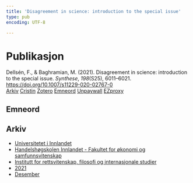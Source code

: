 ```yaml
---
title: 'Disagreement in science: introduction to the special issue'
type: pub
encoding: UTF-8

---
```

<h1>Publikasjon</h1>
<article id="csl-bib-container-UKI6UGHH" class="csl-bib-container">
  <div class="csl-bib-body"> <div class="csl-entry">Dellsén, F., &#38; Baghramian, M. (2021). Disagreement in science: introduction to the special issue. <i>Synthese</i>, <i>198</i>(S25), 6011–6021. <a href="https://doi.org/10.1007/s11229-020-02767-0">https://doi.org/10.1007/s11229-020-02767-0</a></div> </div>
  <div class="csl-bib-buttons">
    <a href="#taxonomy-article-UKI6UGHH" alt="archive" class="csl-bib-button">Arkiv</a>
    <a href="https://app.cristin.no/results/show.jsf?id=1967612" alt="Cristin" class="csl-bib-button">Cristin</a>
    <a href="http://zotero.org/groups/5881554/items/UKI6UGHH" alt="Zotero" class="csl-bib-button">Zotero</a>
    <a href="#keywords-article-UKI6UGHH" alt="keywords" class="csl-bib-button">Emneord</a>
    <a href="https://link.springer.com/content/pdf/10.1007/s11229-020-02767-0.pdf" alt="Unpaywall" class="csl-bib-button">Unpaywall</a>
    <a href="https://link.springer.com/content/pdf/10.1007/s11229-020-02767-0.pdf" alt="EZproxy" class="csl-bib-button">EZproxy</a>
  </div>
  <div id="csl-bib-meta-container-UKI6UGHH"></div>
</article>
<div id="csl-bib-meta-UKI6UGHH" class="csl-bib-meta">
  <article id="keywords-article-UKI6UGHH" class="keywords-article">
    <h1>Emneord</h1>
    
  </article>
  <article id="taxonomy-article-UKI6UGHH" class="taxonomy-article">
    <h1>Arkiv</h1>
    <ul>
      <li><a href="{{< params subfolder >}}nn/archive/?key=3DCRN523">Universitetet i Innlandet</a></li>
      <li><a href="{{< params subfolder >}}nn/archive/?key=DU8Q9LN9">Handelshøgskolen Innlandet - Fakultet for økonomi og samfunnsvitenskap</a></li>
      <li><a href="{{< params subfolder >}}nn/archive/?key=ITYAG68H">Institutt for rettsvitenskap, filosofi og internasjonale studier</a></li>
      <li><a href="{{< params subfolder >}}nn/archive/?key=VFX285I3">2021</a></li>
      <li><a href="{{< params subfolder >}}nn/archive/?key=SLUXB9NW">Desember</a></li>
    </ul>
  </article>
</div>
